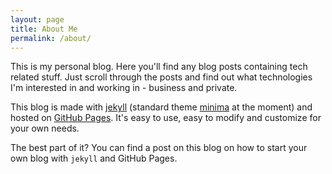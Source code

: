 ```yaml
---
layout: page
title: About Me
permalink: /about/
---
```


This is my personal blog. Here you'll find any blog posts containing tech related stuff. Just scroll through the posts and find out what technologies I'm interested in and working in -
business and private. 

This blog is made with [jekyll](https://github.com/jekyll/jekyll) (standard theme [minima](https://github.com/jekyll/minima) at the moment) and hosted on [GitHub Pages](https://pages.github.com/). It's easy to use, easy to modify and customize for your own needs. 

The best part of it? You can find a post on this blog on how to start your own blog with `jekyll` and GitHub Pages.
